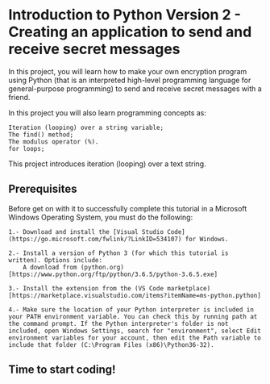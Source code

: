 # Introduction to Python Version 2 - Creating an application to send and receive secret messages

In this project, you will learn how to make your own encryption program using Python (that is an interpreted high-level programming language for general-purpose programming) to send and receive secret messages with a friend. 

In this project you will also learn programming concepts as:

    Iteration (looping) over a string variable;
    The find() method;
    The modulus operator (%).
    for loops;


This project introduces iteration (looping) over a text string.

## Prerequisites

Before get on with it to successfully complete this tutorial in a Microsoft Windows Operating System, you must do the following:

    1.- Download and install the [Visual Studio Code](https://go.microsoft.com/fwlink/?LinkID=534107) for Windows.
	
	2.- Install a version of Python 3 (for which this tutorial is written). Options include:
        A download from (python.org)[https://www.python.org/ftp/python/3.6.5/python-3.6.5.exe]

    3.- Install the extension from the (VS Code marketplace)[https://marketplace.visualstudio.com/items?itemName=ms-python.python]
	
	4.- Make sure the location of your Python interpreter is included in your PATH environment variable. You can check this by running path at the command prompt. If the Python interpreter's folder is not included, open Windows Settings, search for "environment", select Edit environment variables for your account, then edit the Path variable to include that folder (C:\Program Files (x86)\Python36-32).
	
## Time to start coding!
